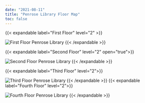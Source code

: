 ```yaml
---
date: "2021-08-11"
title: "Penrose Library Floor Map"
toc: false
---
```


{{< expandable label="First Floor" level="2" >}}

![First Floor Penrose Library](/images/map/library-map-v2021-01_FirstFloor.svg "First Floor Penrose Library")
{{< /expandable >}}

{{< expandable label="Second Floor" level="2" open="true">}}


![Second Floor Penrose Library](/images/map/library-map-v2021-01_SecondFloor.svg "Second Floor Penrose Library")
{{< /expandable >}}

{{< expandable label="Third Floor" level="2">}}


![Third Floor Penrose Library](/images/map/library-map-v2021-01_ThirdFloor.svg "Third Floor Penrose Library")
{{< /expandable >}}
{{< expandable label="Fourth Floor" level="2">}}


![Fourth Floor Penrose Library](/images/map/library-map-v2021-01_FourthFloor.svg "Fourth Floor Penrose Library")
{{< /expandable >}}